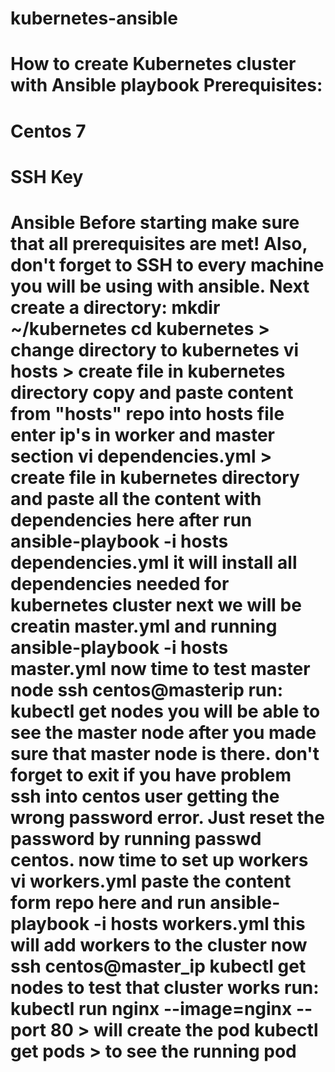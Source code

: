 # kubernetes-ansible


# How to create Kubernetes cluster with Ansible playbook Prerequisites:

# Centos 7

# SSH Key

# Ansible Before starting make sure that all prerequisites are met! Also, don't forget to SSH to every machine you will be using with ansible. Next create a directory: mkdir ~/kubernetes cd kubernetes > change directory to kubernetes vi hosts > create file in kubernetes directory copy and paste content from "hosts" repo into hosts file enter ip's in worker and master section vi dependencies.yml > create file in kubernetes directory and paste all the content with dependencies here after run ansible-playbook -i hosts dependencies.yml it will install all dependencies needed for kubernetes cluster next we will be creatin master.yml and running ansible-playbook -i hosts master.yml now time to test master node ssh centos@masterip run: kubectl get nodes you will be able to see the master node after you made sure that master node is there. don't forget to exit if you have problem ssh into centos user getting the wrong password error. Just reset the password by running passwd centos. now time to set up workers vi workers.yml paste the content form repo here and run ansible-playbook -i hosts workers.yml this will add workers to the cluster now ssh centos@master_ip kubectl get nodes to test that cluster works run: kubectl run nginx --image=nginx --port 80 > will create the pod kubectl get pods > to see the running pod



